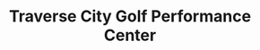 ---
title: "Traverse City Golf Performance Center"
url: /traverse-city/traverse-city-golf-performance-center/
shop: sports
---